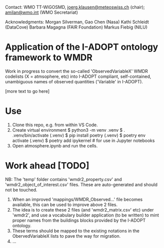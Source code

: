 Contact: WMO TT-WIGOSMD, joerg.klausen@meteoswiss.ch (chair); amilan@wmo.int (WMO Secretariat)

Acknowledgments:
Morgan Silverman, Gao Chen (Nasa)
Kathi Schleidt (DataCove)
Barbara Magagna (FAIR Foundation)
Markus Fiebig (NILU)

# Application of the I-ADOPT ontology framework to WMDR
Work in progress to convert the so-called 'ObservedVariableX' WMDR codelists (X = atmsophere, etc) into I-ADOPT compliant, self-contained, unambiguous names of observed quantities ('Variable' in I-ADOPT).

[more text to go here]

# Use
1. Clone this repo, e.g. from within VS Code.
2. Create virtual environment
    $ python3 -m venv .venv
    $ . .venv/bin/activate
    (.venv) $ pip install poetry
    (.venv) $ poetry env activate
    (.venv) $ poetry add ipykernel # for use in Jupyter notebooks
3. Open atmosphere.ipynb and run the cells.

# Work ahead [TODO]
NB: The 'temp' folder contains 'wmdr2_property.csv' and 'wmdr2_object_of_interest.csv' files. These are auto-generated and should not be touched.
1. When an improved 'mappings/WMDR_Observed...' file becomes available, this can be used to improve above 2 files.
2. The idea is to create these 2 files (and 'wmdr2_matrix.csv' etc) under 'wmdr2', and use a vocabulary builder application (to be written) to mint proper names from the buildings blocks provided by the I-ADOPT ontology.
3. These terms should be mapped to the existing notations in the ObervedVariableX lists to pave the way for migration.
4. ...
